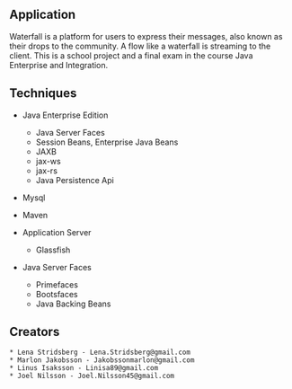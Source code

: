 
## Application
Waterfall is a platform for users to express their messages, also known as their drops to the community.
A flow like a waterfall is streaming to the client.
This is a school project and a final exam in the course Java Enterprise and Integration.

## Techniques
* Java Enterprise Edition
	* Java Server Faces
	* Session Beans, Enterprise Java Beans
	* JAXB
	* jax-ws
	* jax-rs
	* Java Persistence Api
	
* Mysql
* Maven
* Application Server
	* Glassfish
	
* Java Server Faces 
	* Primefaces
	* Bootsfaces
	* Java Backing Beans
	
	
## Creators
	* Lena Stridsberg - Lena.Stridsberg@gmail.com
	* Marlon Jakobsson - Jakobssonmarlon@gmail.com
	* Linus Isaksson - Linisa89@gmail.com
	* Joel Nilsson - Joel.Nilsson45@gmail.com